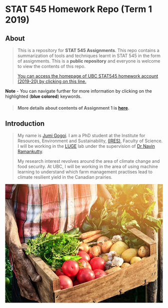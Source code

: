 # STAT 545 Homework Repo (Term 1 2019)


## About

>This is a repository for **STAT 545 Assignments**. This repo contains a summarization of tools and techniques learnt in STAT 545 in the form of assignments.
>This is a **public repository** and everyone is welcome to view the contents of this repo. 
>
>[You can access the homepage of UBC STAT545 homework account (2019-20) by clicking on this line.](https://github.com/STAT545-UBC-hw-2019-20)

**Note** - You can navigate further for more information by clicking on the highlighted (**blue colored**) keywords.

>#### More details about contents of Assignment 1 is [here](https://stat545.stat.ubc.ca/evaluation/hw01/hw01/).

## Introduction 

>My name is [Jumi Gogoi](https://ca.linkedin.com/in/jumi-gogoi?trk=people_directory). 
>I am a PhD student at the Institute for Resources, Environment and Sustainability, [(IRES)](http://ires.ubc.ca/), Faculty of Science. 
>I will be working in the [LUGE](http://www.ramankuttylab.com/) lab under the supervision of [Dr Navin Ramankutty](https://ires.ubc.ca/person/navin-ramankutty/). 
>
>My research interest revolves around the area of climate change and food security. 
>At UBC, I will be working in the area of using machine learning to understand which farm management practises lead to climate resilient 
yield in the Canadian prairies.
>

![](https://raw.githubusercontent.com/STAT545-UBC-hw-2019-20/stat545-hw-jgubc/master/hw01/images/World_food_836.jpg)

